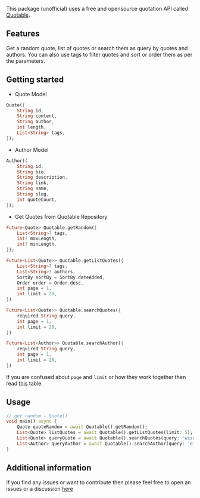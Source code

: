 <!-- 
This README describes the package. If you publish this package to pub.dev,
this README's contents appear on the landing page for your package.

For information about how to write a good package README, see the guide for
[writing package pages](https://dart.dev/guides/libraries/writing-package-pages). 

For general information about developing packages, see the Dart guide for
[creating packages](https://dart.dev/guides/libraries/create-library-packages)
and the Flutter guide for
[developing packages and plugins](https://flutter.dev/developing-packages). 
-->

This package (unofficial) uses a free and opensource quotation API called [Quotable](https://github.com/lukePeavey/quotable).

## Features

Get a random quote, list of quotes or search them as query by quotes and authors. You can also use tags to filter quotes and sort or order them as per the parameters.

## Getting started

- Quote Model
```dart
Quote({
    String id,
    String content,
    String author,
    int length,
    List<String> tags,
});
```

- Author Model
```dart
Author({
    String id,
    String bio,
    String description,
    String link,
    String name,
    String slug,
    int quoteCount,
});
```

- Get Quotes from Quotable Repository
```dart
Future<Quote> Quotable.getRandom({
    List<String>? tags, 
    int? maxLength, 
    int? minLength,
});

Future<List<Quote>> Quotable.getListQuotes({
    List<String>? tags,
    List<String>? authors,
    SortBy sortBy = SortBy.dateAdded,
    Order order = Order.desc,
    int page = 1,
    int limit = 20,
})

Future<List<Quote>> Quotable.searchQuotes({
    required String query,
    int page = 1,
    int limit = 20,
})

Future<List<Author>> Quotable.searchAuthor({
    required String query,
    int page = 1,
    int limit = 20,
})
```

If you are confused about `page` and `limit` or how they work together then read [this](https://github.com/lukePeavey/quotable#list-quotes) table.

## Usage

```dart
// get random - Quote()
void main() async {
    Quote quoteRamdon = await Quotable().getRandom();
    List<Quote> listQuotes = await Quotable().getListQuotes(limit: 5);
    List<Quote> queryQuote = await Quotable().searchQuotes(query: 'wisdom', limit: 5);
    List<Author> queryAuthor = await Quotable().searchAuthor(query: 'einstein');
}
```

## Additional information

If you find any issues or want to contribute then please feel free to open an issues or a discussion [here](https://github.com/gaganyadav80/quotable-flutter/)
